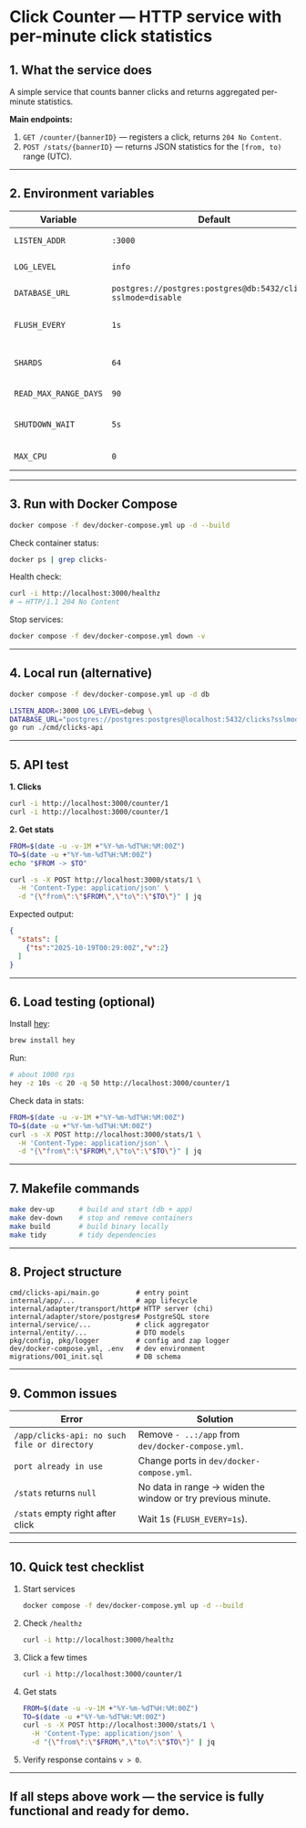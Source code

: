 # Click Counter — HTTP service with per-minute click statistics

## 1. What the service does

A simple service that counts banner clicks and returns aggregated per-minute statistics.

**Main endpoints:**
1. `GET /counter/{bannerID}` — registers a click, returns `204 No Content`.  
2. `POST /stats/{bannerID}` — returns JSON statistics for the `[from, to)` range (UTC).

---

## 2. Environment variables

| Variable | Default | Description |
|-----------|----------|-------------|
| `LISTEN_ADDR` | `:3000` | HTTP server address |
| `LOG_LEVEL` | `info` | `debug`, `info`, `warn`, `error` |
| `DATABASE_URL` | `postgres://postgres:postgres@db:5432/clicks?sslmode=disable` | PostgreSQL connection |
| `FLUSH_EVERY` | `1s` | Interval to flush data to DB |
| `SHARDS` | `64` | Number of in-memory shards |
| `READ_MAX_RANGE_DAYS` | `90` | Max range for `/stats` |
| `SHUTDOWN_WAIT` | `5s` | Graceful shutdown timeout |
| `MAX_CPU` | `0` | GOMAXPROCS (0 = auto) |

---

## 3. Run with Docker Compose

```bash
docker compose -f dev/docker-compose.yml up -d --build
````

Check container status:

```bash
docker ps | grep clicks-
```

Health check:

```bash
curl -i http://localhost:3000/healthz
# → HTTP/1.1 204 No Content
```

Stop services:

```bash
docker compose -f dev/docker-compose.yml down -v
```

---

## 4. Local run (alternative)

```bash
docker compose -f dev/docker-compose.yml up -d db

LISTEN_ADDR=:3000 LOG_LEVEL=debug \
DATABASE_URL="postgres://postgres:postgres@localhost:5432/clicks?sslmode=disable" \
go run ./cmd/clicks-api
```

---

## 5. API test

**1. Clicks**

```bash
curl -i http://localhost:3000/counter/1
curl -i http://localhost:3000/counter/1
```

**2. Get stats**

```bash
FROM=$(date -u -v-1M +"%Y-%m-%dT%H:%M:00Z")
TO=$(date -u +"%Y-%m-%dT%H:%M:00Z")
echo "$FROM -> $TO"

curl -s -X POST http://localhost:3000/stats/1 \
  -H 'Content-Type: application/json' \
  -d "{\"from\":\"$FROM\",\"to\":\"$TO\"}" | jq
```

Expected output:

```json
{
  "stats": [
    {"ts":"2025-10-19T00:29:00Z","v":2}
  ]
}
```

---

## 6. Load testing (optional)

Install [hey](https://github.com/rakyll/hey):

```bash
brew install hey
```

Run:

```bash
# about 1000 rps
hey -z 10s -c 20 -q 50 http://localhost:3000/counter/1
```

Check data in stats:

```bash
FROM=$(date -u -v-1M +"%Y-%m-%dT%H:%M:00Z")
TO=$(date -u +"%Y-%m-%dT%H:%M:00Z")
curl -s -X POST http://localhost:3000/stats/1 \
  -H 'Content-Type: application/json' \
  -d "{\"from\":\"$FROM\",\"to\":\"$TO\"}" | jq
```

---

## 7. Makefile commands

```bash
make dev-up      # build and start (db + app)
make dev-down    # stop and remove containers
make build       # build binary locally
make tidy        # tidy dependencies
```

---

## 8. Project structure

```
cmd/clicks-api/main.go         # entry point
internal/app/...               # app lifecycle
internal/adapter/transport/http# HTTP server (chi)
internal/adapter/store/postgres# PostgreSQL store
internal/service/...           # click aggregator
internal/entity/...            # DTO models
pkg/config, pkg/logger         # config and zap logger
dev/docker-compose.yml, .env   # dev environment
migrations/001_init.sql        # DB schema
```

---

## 9. Common issues

| Error                                        | Solution                                                    |
| -------------------------------------------- | ----------------------------------------------------------- |
| `/app/clicks-api: no such file or directory` | Remove `- ..:/app` from `dev/docker-compose.yml`.           |
| `port already in use`                        | Change ports in `dev/docker-compose.yml`.                   |
| `/stats` returns `null`                      | No data in range → widen the window or try previous minute. |
| `/stats` empty right after click             | Wait 1s (`FLUSH_EVERY=1s`).                                 |

---

## 10. Quick test checklist

1. Start services

   ```bash
   docker compose -f dev/docker-compose.yml up -d --build
   ```
2. Check `/healthz`

   ```bash
   curl -i http://localhost:3000/healthz
   ```
3. Click a few times

   ```bash
   curl -i http://localhost:3000/counter/1
   ```
4. Get stats

   ```bash
   FROM=$(date -u -v-1M +"%Y-%m-%dT%H:%M:00Z")
   TO=$(date -u +"%Y-%m-%dT%H:%M:00Z")
   curl -s -X POST http://localhost:3000/stats/1 \
     -H 'Content-Type: application/json' \
     -d "{\"from\":\"$FROM\",\"to\":\"$TO\"}" | jq
   ```
5. Verify response contains `v > 0`.

---

## If all steps above work — the service is fully functional and ready for demo.
